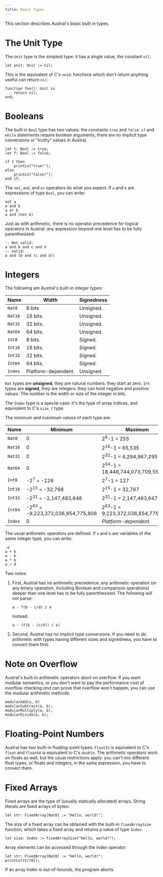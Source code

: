 ```yaml
---
title: Basic Types
---
```


This section describes Austral's basic built in types.

# The Unit Type

The `Unit` type is the simplest type: it has a single value, the constant `nil`.

```austral
let unit: Unit := nil;
```

This is the equivalent of C's `void`: functions which don't return anything
useful can return `nil`:

```austral
function foo(): Unit is
    return nil;
end;
```

# Booleans

The built in `Bool` type has two values: the constants `true` and `false`. `if`
and `while` statements require boolean arguments, there are no implicit type
conversions or "truthy" values in Austral.

```austral
let t: Bool := true;
let f: Bool := false;

if t then
    printLn("true!");
else
    printLn("false!");
end if;
```

The `not`, `and`, and `or` operators do what you expect. If `a` and `b` are
expressions of type `Bool`, you can write:

```austral
not a
a and b
a or b
a and (not b)
```

Just as with arithmetic, there is no operator precedence for logical operators
in Austral: any expression beyond one level has to be fully parenthesized:

```austral
-- Not valid:
a and b and c and d
-- Valid:
a and (b and (c and d))
```

# Integers

The following are Austral's built-in integer types:

|  Name   |        Width        | Signedness |
| ------- | ------------------- | ---------- |
| `Nat8`  | 8 bits              | Unsigned.  |
| `Nat16` | 16 bits.            | Unsigned.  |
| `Nat32` | 32 bits.            | Unsigned.  |
| `Nat64` | 64 bits.            | Unsigned.  |
| `Int8`  | 8 bits.             | Signed.    |
| `Int16` | 16 bits.            | Signed.    |
| `Int32` | 32 bits.            | Signed.    |
| `Int64` | 64 bits.            | Signed.    |
| `Index` | Platform-dependent. | Unsigned.  |


`Nat` types are **unsigned**, they are natural numbers: they start at
zero. `Int` types are **signed**, they are integers: they can hold negative and
positive values. The number is the width or size of the integer in bits.

The `Index` type is a special case: it's the type of array indices, and
equivalent to C's `size_t` type.

The minimum and maximum values of each type are:

|  Name   | Minimum                                      | Maximum                                       |
| ------- | -------------------------------------------- | --------------------------------------------- |
| `Nat8`  | 0                                            | 2<sup>8</sup>-1 = 255                         |
| `Nat16` | 0                                            | 2<sup>16</sup>-1 = 65,535                     |
| `Nat32` | 0                                            | 2<sup>32</sup>-1 = 4,294,967,295              |
| `Nat64` | 0                                            | 2<sup>64</sup>-1 = 18,446,744,073,709,551,615 |
| `Int8`  | -2<sup>7</sup> = -128                        | 2<sup>7</sup>-1 = 127                         |
| `Int16` | -2<sup>15</sup> = -32,768                    | 2<sup>15</sup>-1 = 32,767                     |
| `Int32` | -2<sup>31</sup> = -2,147,483,648             | 2<sup>31</sup>-1 = 2,147,483,647              |
| `Int64` | -2<sup>63</sup> = -9,223,372,036,854,775,808 | 2<sup>63</sup>-1 = 9,223,372,036,854,775,807  |
| `Index` | 0                                            | _Platform-dependent._                         |

The usual arithmetic operators are defined. If `a` and `b` are variables of _the same_ integer type, you can write:

```austral
-a
a + b
a - b
a * b
a / d
```

Two notes:

1. First, Austral has no arithmetic precedence: any arithmetic operation (or any
   binary operation, including Boolean and comparison operations) deeper than
   one level has to be fully parenthesized. The following _will not_ parse:

   ```austral
   a - f(b - c/d) / e
   ```

   Instead:

   ```austral
   a - (f(b - (c/d)) / e)
   ```

2. Second, Austral has no implicit type conversions. If you need to do
   arithmetic with types having different sizes and signedness, you have to
   convert them first.

# Note on Overflow

Austral's built-in arithmetic operators abort on overflow. If you want modular
semantics, or you don't want to pay the performance cost of overflow checking
_and_ can prove that overflow won't happen, you can use the modular arithmetic
methods:

```austral
modularAdd(a, b)
modularSubtract(a, b);
modularMultiply(a, b);
modularDivide(a, b);
```

# Floating-Point Numbers

Austral has two built-in floating-point types: `Float32` is equivalent to C's
`float` and `Float64` is equivalent to C's `double`. The arithmetic operators
work on floats as well, but the usual restrictions apply: you can't mix
different float types, or floats and integers, in the same expression, you have
to convert them.

# Fixed Arrays

Fixed arrays are the type of (usually statically allocated) arrays. String
literals are fixed arrays of bytes:

```austral
let str: FixedArray[Nat8] := "Hello, world!";
```

The size of a fixed array can be obtained with the built-in `fixedArraySize`
function, which takes a fixed array and returns a value of type `Index`:

```austral
let size: Index := fixedArraySize("Hello, world!");
```

Array elements can be accessed through the index operator:

```austral
let str: FixedArray[Nat8] := "Hello, world!";
printLn(str[0]);
```

If an array index is out-of-bounds, the program aborts.
